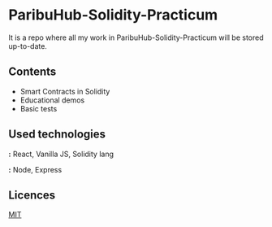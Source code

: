 
# ParibuHub-Solidity-Practicum

It is a repo where all my work in ParibuHub-Solidity-Practicum will be stored up-to-date.


## Contents

- Smart Contracts in Solidity
- Educational demos
- Basic tests

  
## Used technologies

**:** React, Vanilla JS, Solidity lang

**:** Node, Express

  
## Licences

[MIT](https://choosealicense.com/licenses/mit/)

  
